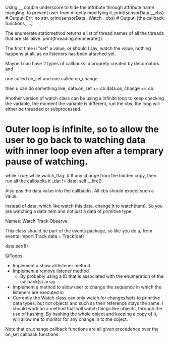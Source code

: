Using __ double underscore to hide the attribute through attribute name mangling, to prevent user from directly modifying it.
print(sensorData.__cbs)  # Output: Err: no attr.
print(sensorData._Watch__cbs) # Output: [the callback functions, ...]

The enumerate staticmethod returns a list of thread names of all the threads that are still alive.
print(threading.enumerate())


The first time u "set" a value, or should I say, watch the value, nothing happens at all, as no listeners has been attached yet.

Maybe I can have 2 types of callbacks!
a proprety created by decoroators and

one called on_set and one called on_change

then u can do something like,
data.on_set += cb
data.on_change += cb

Another version of watch class can be using a infinite loop to keep checking
the variable, the moment the variable is different, run the cbs, the loop will
either be threaded or subprocessed.


# Outer loop is infinite, so to allow the user to go back to watching data with inner loop even after a temprary pause of watching.
while True:
	while watch_flag:
		# If any change from the hidden copy, then run all the callbacks
		if _dat != data:
			self.__fire()



Also pas the data value into the callbacks. All cbs should expect such a value.


Instead of data, which like watch this data, change it to watch(item). So you 
are watching a data item and not just a data of primitive type.

Names:
	Watch
	Track
	Observe


This class should be part of the events package,
so like you do a, from events import Track
data = Track(dat)

data.set(8)









@Todos
- Implement a show all listener method
- Implement a remove listener method
	- By probably using a ID that is associated with the enumeration of the callback(s) array
- Implement a method to allow user to change the sequence in which the listeners are executed in
- Currently the Watch class can only watch for changes/sets to primitive data types, but not
	objects and such as their reference stays the same. I should work on a method that will watch
	things like objects, through the use of hashing. By hashing the whole object and keeping a copy
	of it, will allow me to monitor for any change in to the object.


Note that on_change callback functions are all given precedence over the on_set callback functions